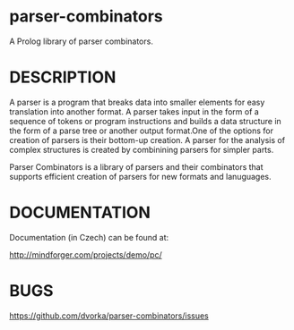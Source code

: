 parser-combinators
==================

A Prolog library of parser combinators.


DESCRIPTION
===========

A parser is a program that breaks data into smaller elements for easy translation into
another format. A parser takes input in the form of a sequence of tokens or program 
instructions and builds a data structure in the form of a parse tree or another output
format.One of the options for creation of parsers
is their bottom-up creation. A parser for the analysis of complex structures is created by
combinining parsers for simpler parts.

Parser Combinators is a library of parsers and their combinators that supports efficient
creation of parsers for new formats and lanuguages.


DOCUMENTATION
=============

Documentation (in Czech) can be found at:

http://mindforger.com/projects/demo/pc/


BUGS
====

https://github.com/dvorka/parser-combinators/issues
